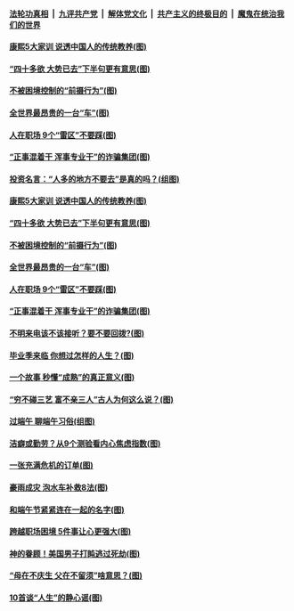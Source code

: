 ####  [法轮功真相](../../../../basic/blob/master/README.md?t=06280402) &nbsp;|&nbsp; [九评共产党](../../../../9ping.md/blob/master/README.md?t=06280402) &nbsp;|&nbsp; [解体党文化](../../../../jtdwh.md/blob/master/README.md?t=06280402)  &nbsp;|&nbsp; [共产主义的终极目的](../../../../gczydzjmd.md/blob/master/README.md?t=06280402) &nbsp;|&nbsp; [魔鬼在统治我们的世界](../../../../mgztzwmdsj.md/blob/master/README.md?t=06280402) 

#### [康熙5大家训 说透中国人的传统教养(图)](../pages/p8/937696.md?t=06280402) 

#### [“四十多欲 大势已去”下半句更有意思(图)](../pages/p8/937811.md?t=06280402) 

#### [不被困境控制的“前摄行为”(图)](../pages/p8/937145.md?t=06280402) 

#### [全世界最昂贵的一台“车”(图)](../pages/p8/937477.md?t=06280402) 

#### [人在职场 9个“雷区”不要踩(图)](../pages/p8/937766.md?t=06280402) 

#### [“正事混着干 浑事专业干”的诈骗集团(图)](../pages/p8/937732.md?t=06280402) 

#### [投资名言：“人多的地方不要去”是真的吗？(组图)](../pages/p8/937855.md?t=06280402) 

#### [康熙5大家训 说透中国人的传统教养(图)](../pages/p8/937696.md?t=06280402) 

#### [“四十多欲 大势已去”下半句更有意思(图)](../pages/p8/937811.md?t=06280402) 

#### [不被困境控制的“前摄行为”(图)](../pages/p8/937145.md?t=06280402) 

#### [全世界最昂贵的一台“车”(图)](../pages/p8/937477.md?t=06280402) 

#### [人在职场 9个“雷区”不要踩(图)](../pages/p8/937766.md?t=06280402) 

#### [“正事混着干 浑事专业干”的诈骗集团(图)](../pages/p8/937732.md?t=06280402) 

#### [不明来电该不该接听？要不要回拨?(图)](../pages/p8/936929.md?t=06280402) 

#### [毕业季来临 你想过怎样的人生？(图)](../pages/p8/937661.md?t=06280402) 

#### [一个故事 秒懂“成熟”的真正意义(图)](../pages/p8/936405.md?t=06280402) 

#### [“穷不碰三艺 富不亲三人”古人为何这么说？(图)](../pages/p8/937602.md?t=06280402) 

#### [过端午 聊端午习俗(组图)](../pages/p8/937246.md?t=06280402) 

#### [洁癖或勤劳？从9个测验看内心焦虑指数(图)](../pages/p8/937558.md?t=06280402) 

#### [一张充满危机的订单(图)](../pages/p8/936981.md?t=06280402) 

#### [豪雨成灾 泡水车补救8法(图)](../pages/p8/937526.md?t=06280402) 

#### [和端午节紧紧连在一起的名字(图)](../pages/p8/937448.md?t=06280402) 

#### [跨越职场困境 5件事让心更强大(图)](../pages/p8/937375.md?t=06280402) 

#### [神的眷顾！美国男子打盹逃过死劫(图)](../pages/p8/936985.md?t=06280402) 

#### [“母在不庆生 父在不留须”啥意思？(图)](../pages/p8/937234.md?t=06280402) 

#### [10首谈“人生”的静心谣(图)](../pages/p8/936965.md?t=06280402) 

